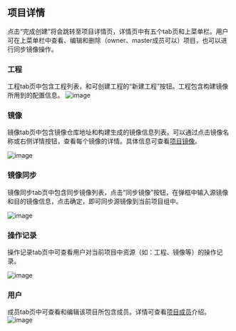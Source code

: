 ## 项目详情
点击“完成创建”将会跳转至项目详情页，详情页中有五个tab页和上菜单栏。用户可在上菜单栏中查看、编辑和删除（owner、master成员可以）项目，也可以进行同步镜像操作。

### 工程

工程tab页中包含工程列表，和可创建工程的“新建工程”按钮。工程包含构建镜像所用到的配置信息。
![image](http://domeos-pics.bjcnc.scs.sohucs.com/工程列表20210406.png)

### 镜像

镜像tab页中包含镜像仓库地址和构建生成的镜像信息列表。可以通过点击镜像名称或右侧详情按钮，查看每个镜像的详情。具体信息可查看[项目镜像](xiang_mu_jing_xiang.md)。

![image](http://domeos-pics.bjcnc.scs.sohucs.com/镜像列表20210406.png)

### 镜像同步

镜像同步tab页中包含同步镜像列表，点击“同步镜像”按钮，在弹框中输入源镜像和目的镜像信息，点击确定，即可同步源镜像到当前项目组中。

![image](http://domeos-pics.bjcnc.scs.sohucs.com/同步镜像列表20210406.png)

### 操作记录

操作记录tab页中可查看用户对当前项目中资源（如：工程、镜像等）的操作记录。

![image](http://domeos-pics.bjcnc.scs.sohucs.com/操作记录列表20210406.png)

### 用户 

成员tab页中可查看和编辑该项目所包含成员。详情可查看[项目成员](xiang_mu_cheng_yuan.md)介绍。
![image](http://domeos-pics.bjcnc.scs.sohucs.com/用户列表20210406.png)